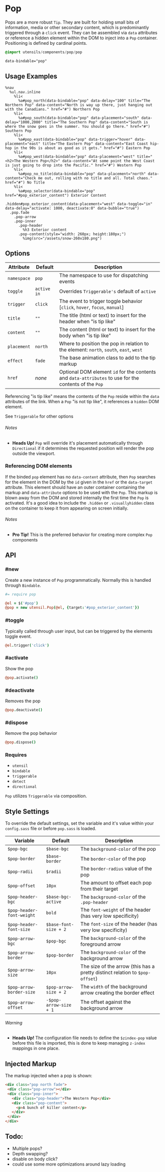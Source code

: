 
# Pop
Pops are a more robust `Tip`. They are built for holding small bits of
information, media or other secondary content, which is predominantly
triggered through a `click` event. They can be assembled via
`data` attributes or reference a hidden element within the DOM to
inject into a `Pop` container. Positioning is defined by cardinal
points.


```sass
@import utensils/components/pop/pop
```

```html
data-bindable="pop"
```

## Usage Examples

<!--~ markup/pop.html.haml -->
```haml
%nav
  %ul.nav.inline
    %li<
      %a#pop_north(data-bindable="pop" data-delay="100" title="The Northern Pop" data-content="North is way up there, just hanging out with the Canadians." href="#") Northern Pop
    %li<
      %a#pop_south(data-bindable="pop" data-placement="south" data-delay="1000,2000" title="The Southern Pop" data-content="South is where the snow goes in the summer. You should go there." href="#") Southern Pop
    %li<
      %a#pop_east(data-bindable="pop" data-trigger="hover" data-placement="east" title="The Eastern Pop" data-content="East Coast hip-hop in the 90s is about as good as it gets." href="#") Eastern Pop
    %li<
      %a#pop_west(data-bindable="pop" data-placement="west" title="<h2>The Western Pop</h2>" data-content="At some point the West Coast is just going to drop into the Pacific." href="#") Western Pop
    %li<
      %a#pop_no_title(data-bindable="pop" data-placement="north" data-content="Check me out, rolling with no title and all. Total chaos." href="#") No Title
    %li<
      %a#pop_selector(data-bindable="pop" href="#pop_exterior_content") Exterior Content

.hidden#pop_exterior_content(data-placement="west" data-toggle="in" data-delay="activate: 1000, deactivate:0" data-bubble="true")
  .pop.fade
    .pop-arrow
    .pop-inner
      .pop-header
        %h3 Exterior content
      .pop-content(style="width: 260px; height:180px;")
        %img(src="/assets/snow-260x180.png")
```
<!-- end -->

## Options

Attribute   | Default     | Description
----------- | ----------- | -------------------------------------------
`namespace` | `pop`       | The namespace to use for dispatching events
`toggle`    | `active in` | Overrides `Triggerable's` default of `active`
`trigger`   | `click`     | The event to trigger toggle behavior [`click`, `hover`, `focus`, `manual`]
`title`     | `""`        | The title (html or text) to insert for the header when "is tip like"
`content`   | `""`        | The content (html or text) to insert for the body when "is tip like"
`placement` | `north`     | Where to position the pop in relation to the element: `north`, `south`, `east`, `west`
`effect`    | `fade`      | The base animation class to add to the tip markup
`href`      | _none_      | Optional DOM element `id` for the contents and `data-attributes` to use for the contents of the `Pop` 

Referencing "is tip like" means the contents of the `Pop` reside within
the `data` attributes of the link. When a `Pop` "is not tip like", it
references a `hidden` DOM element.

See `Triggerable` for other options 

###### Notes  
- **Heads Up!** `Pop` will override it's placement automatically through
  `Directional` if it determines the requested position will render the
  pop outside the viewport.


### Referencing DOM elements
If the binded `pop` element has no `data-content` attribute, then `Pop`
searches for the element in the DOM by the `id` given in the `href` or
the `data-target` attribute. This element should have an outer container
containing the markup and `data-attribute` options to be used with the
`Pop`. This markup is blown away from the DOM and stored internally the
first time the `Pop` is activated. It's a good idea to include the
`.hidden` or `.visuallyhidden` class on the container to keep it from
appearing on screen initially.

###### Notes
- **Pro Tip!** This is the preferred behavior for creating more complex
  `Pop` components


## API

### #new
Create a new instance of `Pop` programmatically. Normally this is
handled through `Bindable`. 

```coffee
#= require pop

@el = $('#pop')
@pop = new utensil.Pop(@el, {target:'#pop_exterior_content'})
```

### #toggle
Typically called through user input, but can be triggered by the
elements toggle event.

```coffee
@el.trigger('click')
```

### #activate
Show the pop

```coffee
@pop.activate()
```

### #deactivate
Removes the pop

```coffee
@pop.deactivate()
```

### #dispose
Remove the pop behavior

```coffee
@pop.dispose()
```

### Requires
- `utensil`
- `bindable`
- `triggerable`
- `detect`
- `directional`

`Pop` utilizes `Triggerable` via composition.


## Style Settings
To override the default settings, set the variable and it's value
within your `config.sass` file or before `pop.sass` is loaded.

Variable                  | Default                | Description
------------------------- | ---------------------- | -------------------------------------------
`$pop-bgc`                | `$base-bgc`            | The `background-color` of the pop
`$pop-border`             | `$base-border`         | The `border-color` of the pop
`$pop-radii`              | `$radii`               | The `border-radius` value of the pop
`$pop-offset`             | `10px`                 | The amount to offset each pop from their target
`$pop-header-bgc`         | `$base-bgc-active`     | The `background-color` of the `.pop-header`
`$pop-header-font-weight` | `bold`                 | The `font-weight` of the header (has very low specificity)
`$pop-header-font-size`   | `$base-font-size + 2`  | The `font-size` of the header (has very low specificity)
`$pop-arrow-bgc`          | `$pop-bgc`             | The `background-color` of the foreground arrow
`$pop-arrow-border`       | `$pop-border`          | The `background-color` of the background arrow
`$pop-arrow-size`         | `10px`                 | The size of the arrow (this has a pretty distinct relation to `$pop-offset`)
`$pop-arrow-border-size`  | `$pop-arrow-size + 2`  | The `width` of the background arrow creating the border effect
`$pop-arrow-offset`       | `-$pop-arrow-size + 1` | The offset against the background arrow


###### Warning
- **Heads Up!** The configuration file needs to define the `$zindex-pop`
value before this file is imported, this is done to keep managing
`z-index` mappings in one place.


## Injected Markup
The markup injected when a pop is shown:

```html
<div class="pop north fade">
 <div class="pop-arrow"></div>
 <div class="pop-inner">
   <div class="pop-header">The Western Pop</div>
   <div class="pop-content">
     <p>A bunch of killer content</p>
   </div>
 </div>
</div>
```


## Todo:
- Multiple pops?
- Depth swapping?
- disable on body click?
- could use some more optimizations around lazy loading

